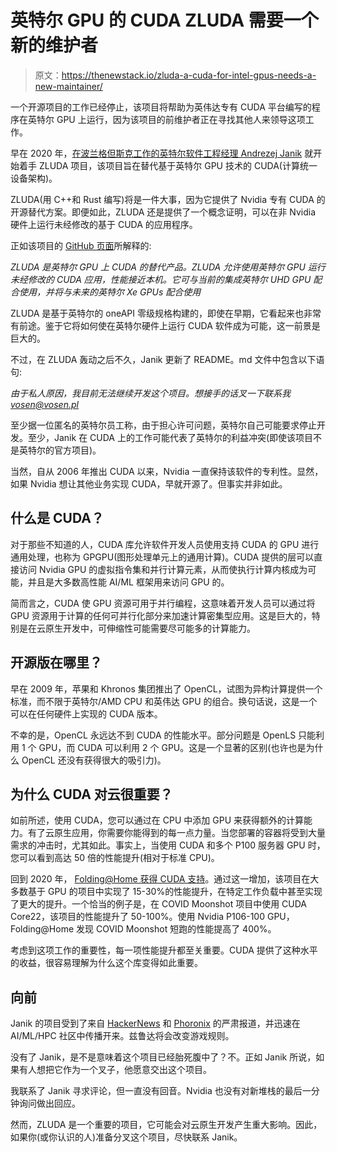 # 英特尔 GPU 的 CUDA ZLUDA 需要一个新的维护者

> 原文：<https://thenewstack.io/zluda-a-cuda-for-intel-gpus-needs-a-new-maintainer/>

一个开源项目的工作已经停止，该项目将帮助为英伟达专有 CUDA 平台编写的程序在英特尔 GPU 上运行，因为该项目的前维护者正在寻找其他人来领导这项工作。

早在 2020 年，[在波兰格但斯克工作的英特尔软件工程经理 Andrezej Janik](https://www.linkedin.com/in/andrzej-janik-6b84b4113/) 就开始着手 ZLUDA 项目，该项目旨在替代基于英特尔 GPU 技术的 CUDA(计算统一设备架构)。

ZLUDA(用 C++和 Rust 编写)将是一件大事，因为它提供了 Nvidia 专有 CUDA 的开源替代方案。即便如此，ZLUDA 还是提供了一个概念证明，可以在非 Nvidia 硬件上运行未经修改的基于 CUDA 的应用程序。

正如该项目的 [GitHub 页面](https://github.com/vosen/ZLUDA)所解释的:

*ZLUDA 是英特尔 GPU 上 CUDA 的替代产品。ZLUDA 允许使用英特尔 GPU 运行未经修改的 CUDA 应用，性能接近本机。它可与当前的集成英特尔 UHD GPU 配合使用，并将与未来的英特尔 Xe GPUs 配合使用*

ZLUDA 是基于英特尔的 oneAPI 零级规格构建的，即使在早期，它看起来也非常有前途。鉴于它将如何使在英特尔硬件上运行 CUDA 软件成为可能，这一前景是巨大的。

不过，在 ZLUDA 轰动之后不久，Janik 更新了 README。md 文件中包含以下语句:

*由于私人原因，我目前无法继续开发这个项目。想接手的话叉一下联系我 vosen@vosen.pl*

至少据一位匿名的英特尔员工称，由于担心许可问题，英特尔自己可能要求停止开发。至少，Janik 在 CUDA 上的工作可能代表了英特尔的利益冲突(即使该项目不是英特尔的官方项目)。

当然，自从 2006 年推出 CUDA 以来，Nvidia 一直保持该软件的专利性。显然，如果 Nvidia 想让其他业务实现 CUDA，早就开源了。但事实并非如此。

## 什么是 CUDA？

对于那些不知道的人，CUDA 库允许软件开发人员使用支持 CUDA 的 GPU 进行通用处理，也称为 GPGPU(图形处理单元上的通用计算)。CUDA 提供的层可以直接访问 Nvidia GPU 的虚拟指令集和并行计算元素，从而使执行计算内核成为可能，并且是大多数高性能 AI/ML 框架用来访问 GPU 的。

简而言之，CUDA 使 GPU 资源可用于并行编程，这意味着开发人员可以通过将 GPU 资源用于计算的任何可并行化部分来加速计算密集型应用。这是巨大的，特别是在云原生开发中，可伸缩性可能需要尽可能多的计算能力。

## 开源版在哪里？

早在 2009 年，苹果和 Khronos 集团推出了 OpenCL，试图为异构计算提供一个标准，而不限于英特尔/AMD CPU 和英伟达 GPU 的组合。换句话说，这是一个可以在任何硬件上实现的 CUDA 版本。

不幸的是，OpenCL 永远达不到 CUDA 的性能水平。部分问题是 OpenLS 只能利用 1 个 GPU，而 CUDA 可以利用 2 个 GPU。这是一个显著的区别(也许也是为什么 OpenCL 还没有获得很大的吸引力)。

## 为什么 CUDA 对云很重要？

如前所述，使用 CUDA，您可以通过在 CPU 中添加 GPU 来获得额外的计算能力。有了云原生应用，你需要你能得到的每一点力量。当您部署的容器将受到大量需求的冲击时，尤其如此。事实上，当使用 CUDA 和多个 P100 服务器 GPU 时，您可以看到高达 50 倍的性能提升(相对于标准 CPU)。

回到 2020 年， [Folding@Home 获得 CUDA 支持](https://www.overclock3d.net/news/gpu_displays/folding_home_gains_cuda_support_to_deliver_significant_performance_boosts/1)。通过这一增加，该项目在大多数基于 GPU 的项目中实现了 15-30%的性能提升，在特定工作负载中甚至实现了更大的提升。一个恰当的例子是，在 COVID Moonshot 项目中使用 CUDA Core22，该项目的性能提升了 50-100%。使用 Nvidia P106-100 GPU，Folding@Home 发现 COVID Moonshot 短跑的性能提高了 400%。

考虑到这项工作的重要性，每一项性能提升都至关重要。CUDA 提供了这种水平的收益，很容易理解为什么这个库变得如此重要。

## 向前

Janik 的项目受到了来自 [HackerNews](https://news.ycombinator.com/item?id=26262038) 和 [Phoronix](https://www.phoronix.com/scan.php?page=news_item&px=ZLUDA-v2-Released) 的严肃报道，并迅速在 AI/ML/HPC 社区中传播开来。兹鲁达将会改变游戏规则。

没有了 Janik，是不是意味着这个项目已经胎死腹中了？不。正如 Janik 所说，如果有人想把它作为一个叉子，他愿意交出这个项目。

我联系了 Janik 寻求评论，但一直没有回音。Nvidia 也没有对新堆栈的最后一分钟询问做出回应。

然而，ZLUDA 是一个重要的项目，它可能会对云原生开发产生重大影响。因此，如果你(或你认识的人)准备分叉这个项目，尽快联系 Janik。

<svg xmlns:xlink="http://www.w3.org/1999/xlink" viewBox="0 0 68 31" version="1.1"><title>Group</title> <desc>Created with Sketch.</desc></svg>